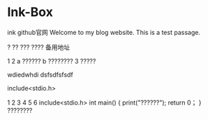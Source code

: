 # Ink-Box
ink github官网
Welcome to my blog website. This is a test passage.

?
??
???
????
备用地址

1
2
a ??????
b ????????
3
?????

wdiedwhdi
dsfsdfsfsdf

include<stdio.h>

1
2
3
4
5
6
include<stdio.h>
	int main()
	{
		print("??????");
		return 0；
	}
????????
